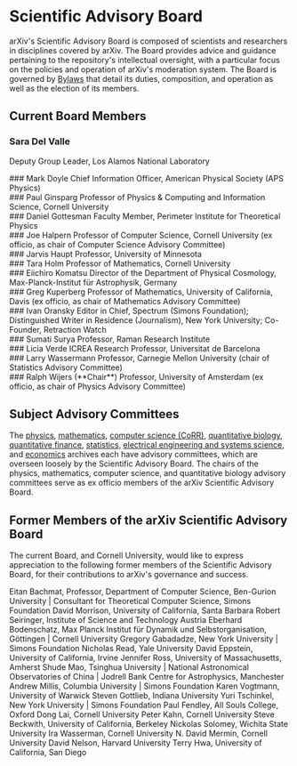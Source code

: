 # Scientific Advisory Board

arXiv's Scientific Advisory Board is composed of scientists and researchers in disciplines covered by arXiv. The Board provides advice and guidance pertaining to the repository's intellectual oversight, with a particular focus on the policies and operation of arXiv's moderation system. The Board is governed by [Bylaws](../../about/sab_bylaws.md) that detail its duties, composition, and operation as well as the election of its members.

<div class="grid-blocks" markdown="1">

## Current Board Members

<div class="block" markdown="1">

### Sara Del Valle
Deputy Group Leader, Los Alamos National Laboratory

</div>
<div class="block" markdown="1">
### Mark Doyle
Chief Information Officer, American Physical Society (APS Physics)
</div>
<div class="block" markdown="1">
### Paul Ginsparg
Professor of Physics & Computing and Information
Science, Cornell University
</div>
<div class="block" markdown="1">
### Daniel Gottesman
Faculty Member, Perimeter Institute for
Theoretical Physics
</div>
<div class="block" markdown="1">
### Joe Halpern
Professor of Computer Science, Cornell University (ex
officio, as chair of Computer Science Advisory Committee)
</div>
<div class="block" markdown="1">
### Jarvis Haupt
Professor, University of Minnesota
</div>
<div class="block" markdown="1">
### Tara Holm
Professor of Mathematics, Cornell University
</div>
<div class="block" markdown="1">
### Eiichiro Komatsu
Director of the Department of Physical Cosmology, Max-Planck-Institut für Astrophysik, Germany
</div>
<div class="block" markdown="1">
### Greg Kuperberg
Professor of Mathematics, University of California,
Davis (ex officio, as chair of Mathematics Advisory Committee)
</div>
<div class="block" markdown="1">
### Ivan Oransky
Editor in Chief, Spectrum (Simons Foundation); Distinguished Writer in Residence (Journalism), New York University; Co-Founder, Retraction Watch
</div>
<div class="block" markdown="1">
### Sumati Surya
Professor, Raman Research Institute
</div>
<div class="block" markdown="1">
### Licia Verde
ICREA Research Professor, Universitat de Barcelona
</div>
<div class="block" markdown="1">
### Larry Wassermann
Professor, Carnegie Mellon University (chair of Statistics Advisory Committee)
</div>
<div class="block" markdown="1">
### Ralph Wijers (**Chair**)
Professor, University of Amsterdam (ex officio, as chair of Physics Advisory Committee)
</div>
</div>

## Subject Advisory Committees

The [physics](../../help/physics/index.md#AdvisoryCommittee),
[mathematics](../../help/math/index.md#AdvisoryCommittee),
[computer science (CoRR)](../../corr/index.md),
[quantitative biology](../../help/q-bio/index.md#AdvisoryCommittee),
[quantitative finance](../../help/q-fin/index.md#AdvisoryCommittee),
[statistics](../../help/statistics/index.md#AdvisoryCommittee),
[electrical engineering and systems science](../../help/eess/index.md#AdvisoryCommittee),
and [economics](../../help/econ/index.md#AdvisoryCommittee) archives each have
advisory committees, which are overseen loosely by the Scientific
Advisory Board. The chairs of the physics, mathematics, computer
science, and quantitative biology advisory committees serve as ex
officio members of the arXiv Scientific Advisory Board.

## Former Members of the arXiv Scientific Advisory Board

The current Board, and Cornell University, would like to express
appreciation to the following former members of the Scientific Advisory
Board, for their contributions to arXiv's governance and success.

Eitan Bachmat, Professor, Department of Computer Science, Ben-Gurion University \| Consultant for Theoretical Computer Science, Simons Foundation
David Morrison, University of California, Santa Barbara
Robert Seiringer, Institute of Science and Technology Austria
Eberhard Bodenschatz, Max Planck Institut für Dynamik und Selbstorganisation, Göttingen \| Cornell University
Gregory Gabadadze, New York University \| Simons Foundation
Nicholas Read, Yale University
David Eppstein, University of California, Irvine
Jennifer Ross, University of Massachusetts, Amherst
Shude Mao, Tsinghua University \| National Astronomical
Observatories of China \| Jodrell Bank Centre for Astrophysics,
Manchester
Andrew Millis, Columbia University \| Simons Foundation
Karen Vogtmann, University of Warwick
Steven Gottlieb, Indiana University
Yuri Tschinkel, New York University \| Simons Foundation
Paul Fendley, All Souls College, Oxford
Dong Lai, Cornell University
Peter Kahn, Cornell University
Steve Beckwith, University of California, Berkeley
Nickolas Solomey, Wichita State University
Ira Wasserman, Cornell University
N. David Mermin, Cornell University
David Nelson, Harvard University
Terry Hwa, University of California, San Diego
